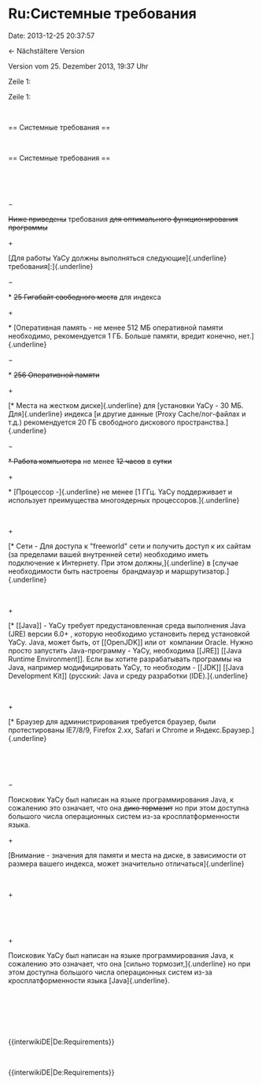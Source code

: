 Ru:Системные требования
=======================

Date: 2013-12-25 20:37:57

← Nächstältere Version

Version vom 25. Dezember 2013, 19:37 Uhr

Zeile 1:

Zeile 1:

 

<div>

== Системные требования ==

</div>

 

<div>

== Системные требования ==

</div>

 

 

−

<div>

~~Ниже приведены~~ требования ~~для оптимального функционирования
программы~~

</div>

\+

<div>

[Для работы YaCy должны выполняться следующие]{.underline}
требования[:]{.underline}

</div>

−

<div>

\* ~~25 Гигабайт свободного места~~ для индекса

</div>

\+

<div>

\* [Оперативная память - не менее 512 МБ оперативной памяти необходимо,
рекомендуется 1 ГБ. Больше памяти, вредит конечно, нет.]{.underline}

</div>

−

<div>

\* ~~256 Оперативной памяти~~

</div>

\+

<div>

[\* Места на жестком диске]{.underline} для [установки YaCy - 30 МБ.
Для]{.underline} индекса [и другие данные (Proxy Cache/лог-файлах и
т.д.) рекомендуется 20 ГБ свободного дискового
пространства.]{.underline}

</div>

−

<div>

~~\* Работа компьютера~~ не менее ~~12 часов~~ в ~~сутки~~

</div>

\+

<div>

\* [Процессор -]{.underline} не менее [1 ГГц. YaCy поддерживает и
использует преимущества многоядерных процессоров.]{.underline}

</div>

 

\+

<div>

[\* Сети - Для доступа к \"freeworld\" сети и получить доступ к их
сайтам (за пределами вашей внутренней сети) необходимо иметь подключение
к Интернету. При этом должны,]{.underline} в [случае необходимости быть
настроены  брандмауэр и маршрутизатор.]{.underline}

</div>

 

\+

<div>

[\* \[\[Java\]\] - YaCy требует предустановленная среда выполнения Java
(JRE) версии 6.0+ , которую необходимо установить перед установкой YaCy.
Java, может быть, от \[\[OpenJDK\]\] или от  компании Oracle. Нужно
просто запустить Java-программу - YaCy, необходима \[\[JRE\]\] \[\[Java
Runtime Environment\]\]. Если вы хотите разрабатывать программы на Java,
например модифицировать YaCy, то необходим - \[\[JDK\]\] \[\[Java
Development Kit\]\] (русский: Java и среду разработки
(IDE).]{.underline}

</div>

 

\+

<div>

[\* Браузер для администрирования требуется браузер, были протестированы
IE7/8/9, Firefox 2.xx, Safari и Chrome и Яндекс.Браузер.]{.underline}

</div>

 

 

−

<div>

Поисковик YaCy был написан на языке программирования Java, к сожалению
это означает, что она ~~дико тормазит~~ но при этом доступна большого
числа операционных систем из-за кросплатформенности языка.

</div>

\+

<div>

[Внимание - значения для памяти и места на диске, в зависимости от
размера вашего индекса, может значительно отличаться]{.underline}

</div>

 

\+

<div>

 

</div>

 

\+

<div>

Поисковик YaCy был написан на языке программирования Java, к сожалению
это означает, что она [сильно тормозит,]{.underline} но при этом
доступна большого числа операционных систем из-за кросплатформенности
языка [Java]{.underline}.

</div>

 

 

 

<div>

{{interwikiDE\|De:Requirements}}

</div>

 

<div>

{{interwikiDE\|De:Requirements}}

</div>
